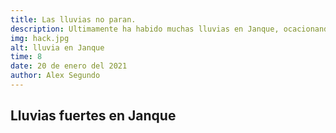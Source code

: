 ```yaml
---
title: Las lluvias no paran.
description: Ultimamente ha habido muchas lluvias en Janque, ocacionando huaicos y aumento de rios.
img: hack.jpg
alt: lluvia en Janque
time: 8
date: 20 de enero del 2021
author: Alex Segundo
---
```


## Lluvias fuertes en Janque
